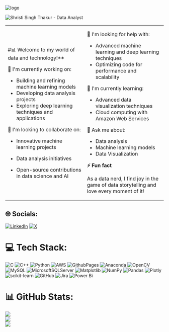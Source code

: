 ![logo](https://i.pinimg.com/564x/a0/e6/d3/a0e6d34297c51272111896a1f4d2becb.jpg)

![Shristi Singh Thakur - Data Analyst](https://img.shields.io/badge/Shristi%20Singh%20Thakur-Data%20Analyst-blue?style=for-the-badge&logo=data:image/png;base64,...)
<table>
  <tr>
    <td width="50%">

#📊 Welcome to my world of data and technology!**

🚀 I'm currently working on:
- Building and refining machine learning models
- Developing data analysis projects
- Exploring deep learning techniques and applications

🤝 I'm looking to collaborate on:
- Innovative machine learning projects
- Data analysis initiatives
- Open-source contributions in data science and AI

    </td>
    <td width="50%">

👐 I'm looking for help with:
- Advanced machine learning and deep learning techniques
- Optimizing code for performance and scalability

🌱 I'm currently learning:
- Advanced data visualization techniques
- Cloud computing with Amazon Web Services

💬 Ask me about:
- Data analysis
- Machine learning models
- Data Visualization

**⚡ Fun fact**

As a data nerd, I find joy in the game of data storytelling and love every moment of it!

  </tr>
</table>

## 🌐 Socials:
[![LinkedIn](https://img.shields.io/badge/LinkedIn-%230077B5.svg?logo=linkedin&logoColor=white)](https://linkedin.com/in/www.linkedin.com/in/shristi-singh-thakur-aa8149239) [![X](https://img.shields.io/badge/X-black.svg?logo=X&logoColor=white)](https://x.com/https://x.com/___shristisingh) 

# 💻 Tech Stack:
![C](https://img.shields.io/badge/c-%2300599C.svg?style=flat&logo=c&logoColor=white) ![C++](https://img.shields.io/badge/c++-%2300599C.svg?style=flat&logo=c%2B%2B&logoColor=white) ![Python](https://img.shields.io/badge/python-3670A0?style=flat&logo=python&logoColor=ffdd54) ![AWS](https://img.shields.io/badge/AWS-%23FF9900.svg?style=flat&logo=amazon-aws&logoColor=white) ![GithubPages](https://img.shields.io/badge/github%20pages-121013?style=flat&logo=github&logoColor=white) ![Anaconda](https://img.shields.io/badge/Anaconda-%2344A833.svg?style=flat&logo=anaconda&logoColor=white) ![OpenCV](https://img.shields.io/badge/opencv-%23white.svg?style=flat&logo=opencv&logoColor=white) ![MySQL](https://img.shields.io/badge/mysql-4479A1.svg?style=flat&logo=mysql&logoColor=white) ![MicrosoftSQLServer](https://img.shields.io/badge/Microsoft%20SQL%20Server-CC2927?style=flat&logo=microsoft%20sql%20server&logoColor=white) ![Matplotlib](https://img.shields.io/badge/Matplotlib-%23ffffff.svg?style=flat&logo=Matplotlib&logoColor=black) ![NumPy](https://img.shields.io/badge/numpy-%23013243.svg?style=flat&logo=numpy&logoColor=white) ![Pandas](https://img.shields.io/badge/pandas-%23150458.svg?style=flat&logo=pandas&logoColor=white) ![Plotly](https://img.shields.io/badge/Plotly-%233F4F75.svg?style=flat&logo=plotly&logoColor=white) ![scikit-learn](https://img.shields.io/badge/scikit--learn-%23F7931E.svg?style=flat&logo=scikit-learn&logoColor=white) ![GitHub](https://img.shields.io/badge/github-%23121011.svg?style=flat&logo=github&logoColor=white) ![Jira](https://img.shields.io/badge/jira-%230A0FFF.svg?style=flat&logo=jira&logoColor=white) ![Power Bi](https://img.shields.io/badge/power_bi-F2C811?style=flat&logo=powerbi&logoColor=black)
# 📊 GitHub Stats:
![](https://github-readme-stats.vercel.app/api?username=th-shristi&theme=city_lights&hide_border=false&include_all_commits=true&count_private=false)<br/>
![](https://github-readme-streak-stats.herokuapp.com/?user=th-shristi&theme=city_lights&hide_border=false)<br/>
![](https://github-readme-stats.vercel.app/api/top-langs/?username=th-shristi&theme=city_lights&hide_border=false&include_all_commits=true&count_private=false&layout=compact)

